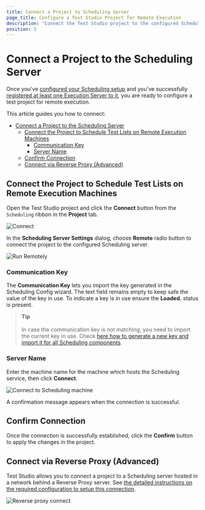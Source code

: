 ```yaml
---
title: Connect a Project to Scheduling Server
page_title: Configure a Test Studio Project for Remote Execution
description: "Connect the Test Studio project to the configured Scheduling Server to run test lists on remote machines. Unable to choose the connected execution machines to run test lists on these. Configure a project to execute tests from it remotely,Configure a Test Studio Project for Remote Execution"
position: 5
---
```

# Connect a Project to the Scheduling Server

Once you've <a href="/features/scheduling-test-runs/multiple-machines-scheduling-setup/create-scheduling-server#configure-the-test-studio-scheduling-service" target="_blank">configured your Scheduling setup</a> and you've successfully <a href="/features/scheduling-test-runs/multiple-machines-scheduling-setup/create-execution-server#configure-test-studio-test-runner" target="_blank">registered at least one Execution Server to it</a>, you are ready to configure a test project for remote execution.

This article guides you how to connect:



- [Connect a Project to the Scheduling Server](#connect-a-project-to-the-scheduling-server)
  - [Connect the Project to Schedule Test Lists on Remote Execution Machines](#connect-the-project-to-schedule-test-lists-on-remote-execution-machines)
    - [Communication Key](#communication-key)
    - [Server Name](#server-name)
  - [Confirm Connection](#confirm-connection)
  - [Connect via Reverse Proxy (Advanced)](#connect-via-reverse-proxy-advanced)

## Connect the Project to Schedule Test Lists on Remote Execution Machines

Open the Test Studio project and click the **Connect** button from the `Scheduling` ribbon in the **Project** tab.

![Connect][1]

In the **Scheduling Server Settings** dialog, choose **Remote** radio button to connect the project to the configured Scheduling server. 

![Run Remotely][5a]

### Communication Key 

The __Communication Key__ lets you import the key generated in the Scheduling Config wizard. The text field remains empty to keep safe the value of the key in use. To indicate a key is in use ensure the **Loaded.** status is present.

> **Tip**
><br> 
><br> In case the communication key is not matching, you need to import the current key in use. Check <a href="/knowledge-base/scheduling-kb/generate-communication-key#generate-new-key" target="_blank">here how to generate a new key and import it for all Scheduling components</a>. 

### Server Name

Enter the machine name for the machine which hosts the Scheduling service, then click **Connect**.

![Connect to Scheduling machine][5]

A confirmation message appears when the connection is successful. 

## Confirm Connection 

Once the connection is successfully established, click the **Confirm** button to apply the changes in the project. 

## Connect via Reverse Proxy (Advanced)

Test Studio allows you to connect a project to a Scheduling server hosted in a network behind a Reverse Proxy server. See <a href="/automated-tests/scheduling/advanced-topics/connect-via-proxy-server" target="_blank">the detailed instructions on the required configuration to setup this connection</a>. 

![Reverse proxy connect][1a]

[1]: /img/features/scheduling-test-runs/remote-run-all-in-one/fig4.png
[5a]: /img/features/scheduling-test-runs/remote-run-all-in-one/fig5a.png
[5]: /img/features/scheduling-test-runs/remote-run-all-in-one/fig5.png

[1a]: /img/features/scheduling-test-runs/connect-via-proxy/fig1a.png
